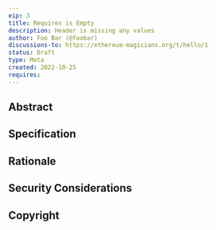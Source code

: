 ```yaml
---
eip: 3
title: Requires is Empty
description: Header is missing any values
author: Foo Bar (@foobar)
discussions-to: https://ethereum-magicians.org/t/hello/1
status: Draft
type: Meta
created: 2022-10-25
requires:
---
```


## Abstract

## Specification

## Rationale

## Security Considerations

## Copyright
